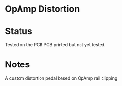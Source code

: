# OpAmp Distortion

# Status
Tested on the PCB
PCB printed but not yet tested.

# Notes
A custom distortion pedal based on OpAmp rail clipping
